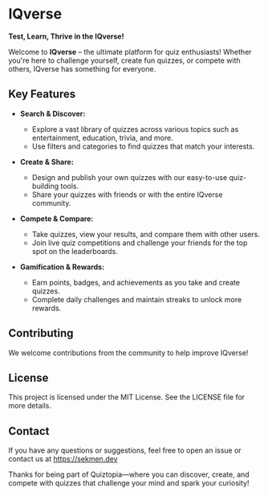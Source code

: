 # IQverse

**Test, Learn, Thrive in the IQverse!**

Welcome to **IQverse** – the ultimate platform for quiz enthusiasts! Whether you're here to challenge yourself, create fun quizzes, or compete with others, IQverse has something for everyone.

## Key Features

- **Search & Discover:**
  - Explore a vast library of quizzes across various topics such as entertainment, education, trivia, and more.
  - Use filters and categories to find quizzes that match your interests.
  
- **Create & Share:**
  - Design and publish your own quizzes with our easy-to-use quiz-building tools.
  - Share your quizzes with friends or with the entire IQverse community.
  
- **Compete & Compare:**
  - Take quizzes, view your results, and compare them with other users.
  - Join live quiz competitions and challenge your friends for the top spot on the leaderboards.
  
- **Gamification & Rewards:**
  - Earn points, badges, and achievements as you take and create quizzes.
  - Complete daily challenges and maintain streaks to unlock more rewards.

## Contributing
We welcome contributions from the community to help improve IQverse! 

## License
This project is licensed under the MIT License. See the LICENSE file for more details.

## Contact
If you have any questions or suggestions, feel free to open an issue or contact us at https://sekmen.dev


Thanks for being part of Quiztopia—where you can discover, create, and compete with quizzes that challenge your mind and spark your curiosity!
